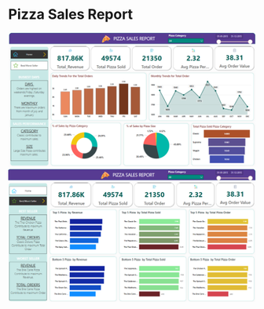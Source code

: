 <!DOCTYPE html>
<html lang="en">
<head>
    <meta charset="UTF-8">
    <meta name="viewport" content="width=device-width, initial-scale=1.0">
</head>
<body>
    <h1>Pizza Sales Report</h1>
    <img src="image.png" alt="home">
    <img src="image copy.png" alt="">
    
</body>
</html>

